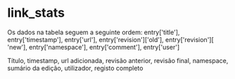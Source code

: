 # link_stats
Os dados na tabela seguem a seguinte ordem:
entry['title'], entry['timestamp'], entry['url'], entry['revision']['old'], entry['revision'][ 'new'], entry['namespace'], entry['comment'], entry['user']

Título, timestamp, url adicionada, revisão anterior, revisão final, namespace, sumário da edição, utilizador, registo completo
